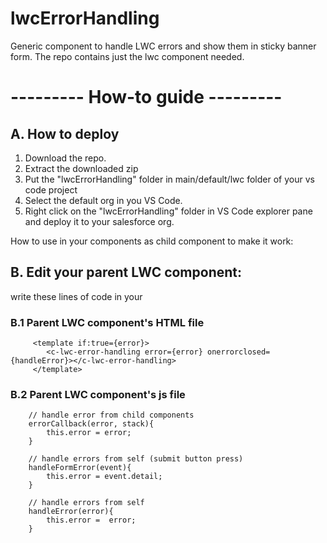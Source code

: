 # lwcErrorHandling
Generic component to handle LWC errors and show them in sticky banner form.
The repo contains just the lwc component needed.

# --------- How-to guide --------- 

## A. How to deploy

1. Download the repo.
2. Extract the downloaded zip
3. Put the "lwcErrorHandling" folder in main/default/lwc folder of your vs code project
4. Select the default org in you VS Code.
5. Right click on the "lwcErrorHandling" folder in VS Code explorer pane and deploy it to your salesforce org.

How to use in your components as child component to make it work:

## B. Edit your parent LWC component:

write these lines of code in your  

### B.1 Parent LWC component's HTML file 
```
     <template if:true={error}>
        <c-lwc-error-handling error={error} onerrorclosed={handleError}></c-lwc-error-handling>
     </template>
```

### B.2 Parent LWC component's js file 
```
    // handle error from child components
    errorCallback(error, stack){
        this.error = error;
    }
    
    // handle errors from self (submit button press)
    handleFormError(event){
        this.error = event.detail;
    }
    
    // handle errors from self
    handleError(error){
        this.error =  error;   
    }
```
